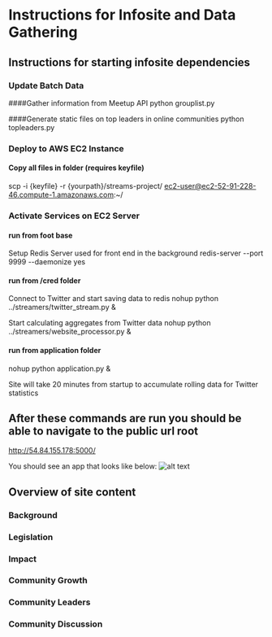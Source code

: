 # Instructions for Infosite and Data Gathering

## Instructions for starting infosite dependencies

### Update Batch Data

####Gather information from Meetup API
python grouplist.py

####Generate static files on top leaders in online communities
python topleaders.py

### Deploy to AWS EC2 Instance
#### Copy all files in folder (requires keyfile)
scp -i {keyfile} -r {yourpath}/streams-project/ ec2-user@ec2-52-91-228-46.compute-1.amazonaws.com:~/


### Activate Services on EC2 Server
#### run from foot base
Setup Redis Server used for front end in the background
redis-server --port 9999 --daemonize yes

#### run from /cred folder
Connect to Twitter and start saving data to redis
nohup python ../streamers/twitter_stream.py &

Start calculating aggregates from Twitter data
nohup python ../streamers/website_processor.py &

#### run from application folder
nohup python application.py &

Site will take 20 minutes from startup to accumulate rolling data for Twitter statistics


## After these commands are run you should be able to navigate to the public url root
http://54.84.155.178:5000/

You should see an app that looks like below:
![alt text][screenshot]

[screenshot]: https://s3.amazonaws.com/dg2815/screenshot_app.png



## Overview of site content
### Background
### Legislation
### Impact
### Community Growth
### Community Leaders
### Community Discussion



